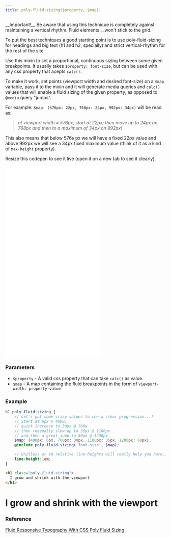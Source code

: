 ```yaml
---
title: poly-fluid-sizing($property, $map);
---
```


<div class="mb alert alert--warning">
  <p>__Important!__ Be aware that using this technique is completely against maintaining a vertical rhythm. Fluid elements __won't stick to the grid.</p>
  <p>To put the best techniques a good starting point is to use poly-fluid-sizing for headings and big text (h1 and h2, specially) and strict vertical-rhythm for the rest of the site</p>
</div>

Use this mixin to set a proportional, continuous sizing between some given breakpoints. It usually takes `$property: font-size`, but can be used with any css property that acepts `calc()`.

To make it work, set points (viewport width and desired font-size) on a `$map` variable, pass it to the mixin and it will generate media queries and `calc()` values that will enable a fluid sizing of the given property, as opposed to `@media` query "jumps".

For example: `$map: (576px: 22px, 768px: 24px, 992px: 34px)` will be read as: 

> _at viewport width = 576px, start at 22px; then move up to 24px on 768px and then to a maximum of 34px on 992px)_

This also means that below 576s px we will have a fixed 22px value and above 992px we will see a 34px fixed maximum value (think of it as a kind of `max-height` property).

Resize this codepen to see it live (open it on a new tab to see it clearly).

<iframe style="height:600px;" scrolling="no" title="Poly Fluid Sizing using linear equations, viewport units and calc()" src="//codepen.io/jakobud/embed/vmKLYb/?height=378&theme-id=light&default-tab=result" frameborder="no" allowtransparency="true" allowfullscreen="true">
  See the Pen <a href='https://codepen.io/jakobud/pen/vmKLYb/'>Poly Fluid Sizing using linear equations, viewport units and calc()</a> by Jake Wilson
  (<a href='https://codepen.io/jakobud'>@jakobud</a>) on <a href='https://codepen.io'>CodePen</a>.
</iframe>

### Parameters

- `$property` - A valid css property that can take `calc()` as value.
- `$map` - A map containing the fluid breakpoints in the form of `viewport-width: property-value`

### Example

```scss
h1.poly-fluid-sizing {
    // Let's put some crazy values to see a clear progression...!
    // Start at 6px @ 400w, 
    // quick increase to 30px @ 700w
    // then reeeeally slow up to 35px @ 1100px 
    // and then a great jump to 80px @ 1200px
    $map: (400px: 6px, 700px: 30px, 1100px: 35px, 1200px: 60px);
    @include poly-fluid-sizing('font-size', $map);

    // Unitless or em relative line-heights will really help you here...
    line-height:1em;
}
```

```html
<h1 class="poly-fluid-sizing">
  I grow and shrink with the viewport
</h1>
```

<h1 class="poly-fluid-sizing">
  I grow and shrink with the viewport
</h1>


### Reference

[Fluid Responsive Typography With CSS Poly Fluid Sizing](https://www.smashingmagazine.com/2017/05/fluid-responsive-typography-css-poly-fluid-sizing/)